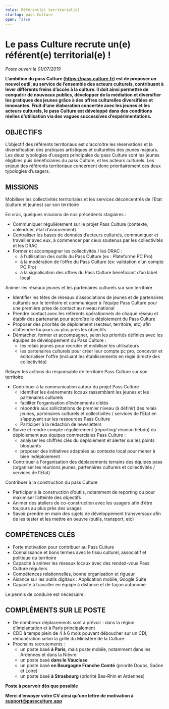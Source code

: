 ```yaml
---
roles: Référent(e) territorial(e)
startup: pass Culture
open: false
---
```


# Le pass Culture recrute un(e) référent(e) territorial(e) !

_Poste ouvert le 01/07/2019_

**L’ambition du pass Culture (https://pass.culture.fr) est de proposer un nouvel outil,
au service de l’ensemble des acteurs culturels,
contribuant à lever différents freins d’accès à la culture.
Il doit  ainsi  permettre  de  conquérir  de  nouveaux  publics, 
développer  de  la  médiation  et diversifier les pratiques des jeunes
grâce à des offres culturelles diversifiées et innovantes. Fruit d’une élaboration
concertée avec les jeunes et les acteurs culturels, le pass Culture est développé
dans  des  conditions  réelles  d’utilisation via  des  vagues  successives d’expérimentations.**

## OBJECTIFS

L’objectif des référents territoriaux est d'accroître les réservations et la diversification des pratiques  artistiques  et  culturelles  des  jeunes  majeurs.  Les  deux  typologies  d’usagers principales du pass Culture sont les jeunes éligibles puis bénéficiaires du pass Culture, et les acteurs culturels. Les enjeux des référents territoriaux concernent donc prioritairement ces deux typologies d’usagers.

## MISSIONS

Mobiliser  les  collectivités  territoriales  et  les  services  déconcentrés  de  l’Etat  (culture  et jeunes) sur son territoire

En vrac, quelques missions de nos précédents stagiaires :

* Communiquer régulièrement sur le projet Pass Culture (contexte, calendrier, état d’avancement)
* Centraliser les bases de données d’acteurs culturels, communiquer et travailler avec eux, à commencer par ceux soutenus par les collectivités et les DRAC
* Former et accompagner les collectivités / les DRAC :
    * à l’utilisation des outils du Pass Culture (ex : Plateforme PC Pro)
    * à la modération de l’offre du Pass Culture (ex: validation d’un compte PC Pro)
    * à la signalisation des offres du Pass Culture bénéficiant d’un label local

Animer les réseaux jeunes et les partenaires culturels sur son territoire

* Identifier les têtes de réseaux d’associations de jeunes et de partenaires culturels sur le territoire et communiquer à l’équipe Pass Culture pour une première prise de contact au niveau national
* Prendre contact avec les référents opérationnels de chaque réseau et établir des partenariat pour accroître le déploiement du Pass Culture
* Proposer des priorités de déploiement (secteur, territoire, etc) afin d’atteindre toujours au plus près les objectifs
* Démarcher, former et accompagner, selon les priorités définies avec les équipes de développement du Pass Culture :
    * les relais jeunes pour recruter et mobiliser les utilisateurs
    * les partenaires culturels pour créer leur compte pc pro, concevoir et éditorialiser l'offre (incluant les établissements en régie directe des collectivités)

Relayer les actions  du responsable de territoire Pass Culture sur son territoire

* Contribuer à la communication autour du projet Pass Culture
    * identifier les événements locaux rassemblant les jeunes et les partenaires culturels
    * faciliter l’organisation d’évènements ciblés
    * répondre aux sollicitations de premier niveau (à définir) des relais jeunes, partenaires culturels et collectivités / services de l’Etat en s’appuyant sur les ressources Pass Culture
    * Participer à la rédaction de newsletters
* Suivre et rendre compte régulièrement (reporting/ réunion hebdo) du déploiement aux équipes commerciales Pass Culture :
    * analyser les chiffres clés du déploiement et alerter sur les points bloquants
    * proposer des initiatives adaptées au contexte local pour mener à bien ledéploiement
* Contribuer à l'organisation des déplacements terrains des équipes pass (organiser les réunions jeunes, partenaires culturels et collectivités / services de l’Etat)

Contribuer à la construction du pass Culture

* Participer à la construction d’outils, notamment de reporting ou pour maximiser l’atteinte des objectifs
* Animer des ateliers de co-construction avec les usagers afin d’être toujours au plus près des usages
* Savoir prendre en main des sujets de développement transversaux afin de les tester et les mettre en oeuvre (outils, transport, etc)

## COMPÉTENCES CLÉS

* Forte motivation pour contribuer au Pass Culture
* Connaissance et bons termes avec le tissu culturel, associatif et politique du territoire
* Capacité à animer les réseaux locaux avec des rendez-vous Pass Culture réguliers
* Compétences relationnelles, bonne organisation et rigueur
* Aisance sur les outils digitaux : Application mobile, Google Suite
* Capacité à travailler en équipe à distance et de façon autonome 

Le permis de conduire est nécessaire.

## COMPLÉMENTS SUR LE POSTE

* De nombreux déplacements sont à prévoir : dans la région d’implantation et à Paris principalement
* CDD à temps plein de 4 à 6 mois pouvant déboucher sur un CDI, rémunération selon la grille du Ministère de la Culture
* Prochains recrutements :
    * un poste basé **à Paris**, mais poste mobile, notamment dans les Ardennes et dans la Nièvre
    * un poste basé **dans le Vaucluse**
    * un poste basé **en Bourgogne Franche Comté** (priorité Doubs, Saône et Loire)
    * un poste basé **à Strasbourg** (priorité Bas-Rhin et Ardennes)


**Poste à pourvoir dès que possible**

**Merci d’envoyer votre CV ainsi qu’une lettre de motivation à support@passculture.app**
